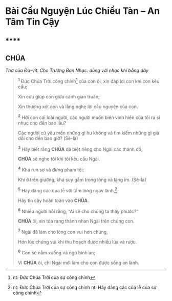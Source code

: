 # Bài Cầu Nguyện Lúc Chiều Tàn – An Tâm Tin Cậy

## ****

## CHÚA
*Thơ của Đa-vít. Cho Trưởng Ban Nhạc: dùng với nhạc khí bằng dây*

> <sup><b>1</b></sup> Đức Chúa Trời công chính[^1-3d2b214b-6a9d-4eac-92d5-292ff6e9b18b] của con ôi, xin đáp lời con khi con kêu cầu;
>
> Xin cứu giúp con giữa cảnh gian truân;
>
> Xin thương xót con và lắng nghe lời cầu nguyện của con.
>
> <sup><b>2</b></sup> Hỡi con cái loài người, các người muốn biến vinh hiển của tôi ra sỉ nhục cho đến bao lâu?
>
> Các người cứ yêu mến những gì hư không và tìm kiếm những gì giả dối cho đến bao giờ? (Sê-la)
>
> <sup><b>3</b></sup> Hãy biết rằng **CHÚA** đã biệt riêng cho Ngài các thánh đồ;
>
> **CHÚA** sẽ nghe tôi khi tôi kêu cầu Ngài.
>
> <sup><b>4</b></sup> Khá run sợ và đừng phạm tội;
>
> Khi ở trên giường, khá suy gẫm trong lòng và lặng im. (Sê-la)
>
> <sup><b>5</b></sup> Hãy dâng các của lễ với tấm lòng ngay lành,[^2-3d2b214b-6a9d-4eac-92d5-292ff6e9b18b]
>
> Hãy tin cậy hoàn toàn vào **CHÚA**.
>
> <sup><b>6</b></sup> Nhiều người hỏi rằng, “Ai sẽ cho chúng ta thấy phước?”
>
> **CHÚA** ôi, xin tỏa rạng thánh nhan Ngài trên chúng con.
>
> <sup><b>7</b></sup> Ngài đã làm cho lòng con vui hơn chúng,
>
> Hơn lúc chúng vui khi thu hoạch được nhiều lúa và rượu.
>
> <sup><b>8</b></sup> Con sẽ nằm xuống và ngủ bình an;
>
> Vì **CHÚA** ôi, chỉ Ngài mới làm cho con được sống an lành.

[^1-3d2b214b-6a9d-4eac-92d5-292ff6e9b18b]: nt: Đức Chúa Trời của sự công chính
[^2-3d2b214b-6a9d-4eac-92d5-292ff6e9b18b]: nt: Đức Chúa Trời của sự công chính nt: Hãy dâng các của lễ của sự công chính